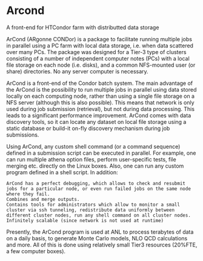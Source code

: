 # Arcond 
A front-end for HTCondor farm with distributted data storage 

ArCond (ARgonne CONDor) is a package to facilitate running multiple jobs in parallel using a PC farm with local data storage, i.e. when data scattered over many PCs. The package was designed for a Tier-3 type of clusters consisting of a number of independent computer notes (PCs) with a local file storage on each node (i.e. disks), and a common NFS-mounted user (or share) directories. No any server computer is necessary.

ArCond is a front-end of the Condor batch system. The main advantage of the ArCond is the possibility to run multiple jobs in parallel using data stored locally on each computing node, rather than using a single file storage on a NFS server (although this is also possible). This means that network is only used during job submission (retrieval), but not during data processing. This leads to a significant performance improvement. ArCond comes with data discovery tools, so it can locate any dataset on local file storage using a static database or build-it on-fly discovery mechanism during job submissions.

Using ArCond, any custom shell command (or a command sequence) defined in a submission script can be executed in parallel. For example, one can run multiple athena option files, perform user-specific tests, file merging etc. directly on the Linux boxes. Also, one can run any custom program defined in a shell script. In addition:

    ArCond has a perfect debugging, which allows to check and resubmit jobs for a particular node, or even run failed jobs on the same node where they fail.
    Combines and merge outputs.
    Contains tools for administrators which allow to monitor a small cluster via ssh tunneling, redistribute data uniformly between different cluster nodes, run any shell command on all cluster nodes.
    Infinitely scalable (since network is not used at runtime) 

Presently, the ArCond program is used at ANL to process terabytes of data on a daily basis, to generate Monte Carlo models, NLO QCD calculations and more. All of this is done using relatively small Tier3 resources (20%FTE, a few computer boxes). 
